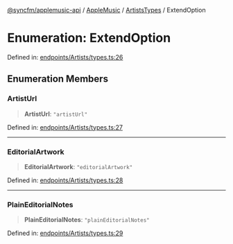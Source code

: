 [@syncfm/applemusic-api](../../../../../../globals.md) / [AppleMusic](../../../index.md) / [ArtistsTypes](../index.md) / ExtendOption

# Enumeration: ExtendOption

Defined in: [endpoints/Artists/types.ts:26](https://github.com/sync-fm/applemusic-api/blob/a6a8471d4d51a41f6bd8af9d95c8abf0126e10f4/src/endpoints/Artists/types.ts#L26)

## Enumeration Members

### ArtistUrl

> **ArtistUrl**: `"artistUrl"`

Defined in: [endpoints/Artists/types.ts:27](https://github.com/sync-fm/applemusic-api/blob/a6a8471d4d51a41f6bd8af9d95c8abf0126e10f4/src/endpoints/Artists/types.ts#L27)

***

### EditorialArtwork

> **EditorialArtwork**: `"editorialArtwork"`

Defined in: [endpoints/Artists/types.ts:28](https://github.com/sync-fm/applemusic-api/blob/a6a8471d4d51a41f6bd8af9d95c8abf0126e10f4/src/endpoints/Artists/types.ts#L28)

***

### PlainEditorialNotes

> **PlainEditorialNotes**: `"plainEditorialNotes"`

Defined in: [endpoints/Artists/types.ts:29](https://github.com/sync-fm/applemusic-api/blob/a6a8471d4d51a41f6bd8af9d95c8abf0126e10f4/src/endpoints/Artists/types.ts#L29)
